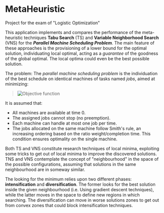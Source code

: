 # MetaHeuristic
Project for the exam of "Logistic Optimization"

This application implements and compares the performance of the meta-heuristic techniques **Tabu Search** (TS) and **Variable Neighborhood Search** (VNS) for the ***Parallel Machine Scheduling Problem***. The main feature of these approaches is the provisioning of a lower bound for the optimal solution, individuating local optimal, acting as a *guarantee* of the goodness of the global optimal. The local optima could even be the best possible solution.

The problem:
The *parallel machine scheduling problem* is the individuation of the best schedule on identical machines of tasks named *jobs*, aimed at minimizing:

> ![Objective function](https://user-images.githubusercontent.com/27780725/145707304-39278219-0d2d-4d99-80a4-29a2674927b2.png)

It is assumed that:
- All machines are available at time 0.
- The assigned jobs cannot stop (no preemption).
- Each machine can handle at most one job per time.
- The jobs allocated on the same machine follow Smith's rule, an increasing ordering based on the ratio weight/completion time. This condition ensures optimality on the single machine.

Both TS and VNS constitute research techniques of local minima, exploiting some tricks to get out of local minima to improve the discovered solutions. TNS and VNS contemplate the concept of "neighbourhood" in the space of the possible configurations, assuming that solutions in the same neighbourhood are in someway similar.

The looking for the minimum relies upon two different phases: **intensification** and **diversification**. The former looks for the best solution inside the given neighbourhood (i.e. Using gradient descent techniques), while the latter moves in the space to define new regions in which searching. The diversification can move in worse solutions zones to get out from convex zones that could block intensification techniques.
